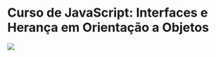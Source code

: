 # Curso de JavaScript: Interfaces e Herança em Orientação a Objetos
![](https://www.alura.com.br/assets/api/share/curso-javascript-polimorfismo.png)

